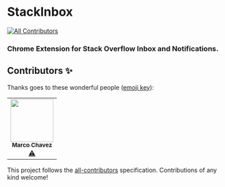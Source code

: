 # StackInbox
<!-- ALL-CONTRIBUTORS-BADGE:START - Do not remove or modify this section -->
[![All Contributors](https://img.shields.io/badge/all_contributors-1-orange.svg?style=flat-square)](#contributors-)
<!-- ALL-CONTRIBUTORS-BADGE:END -->

### Chrome Extension for Stack Overflow Inbox and Notifications.
## Contributors ✨

Thanks goes to these wonderful people ([emoji key](https://allcontributors.org/docs/en/emoji-key)):

<!-- ALL-CONTRIBUTORS-LIST:START - Do not remove or modify this section -->
<!-- prettier-ignore-start -->
<!-- markdownlint-disable -->
<table>
  <tr>
    <td align="center"><a href="https://www.marcochavez.info/"><img src="https://avatars0.githubusercontent.com/u/43889446?v=4" width="100px;" alt=""/><br /><sub><b>Marco Chavez</b></sub></a><br /><a href="https://github.com/devcshort/stack-inbox/commits?author=mxrcochxvez" title="Tests">⚠️</a></td>
  </tr>
</table>

<!-- markdownlint-enable -->
<!-- prettier-ignore-end -->
<!-- ALL-CONTRIBUTORS-LIST:END -->

This project follows the [all-contributors](https://github.com/all-contributors/all-contributors) specification. Contributions of any kind welcome!